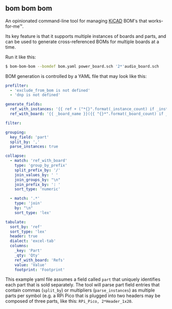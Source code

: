 ## bom bom bom

An opinionated command-line tool for managing [KiCAD](https://www.kicad.org/) BOM's
that works-for-me™.

Its key feature is that it supports multiple instances of boards and parts,
and can be used to generate cross-referenced BOMs for multiple boards at a time.

Run it like this:

```bash
$ bom-bom-bom --bomdef bom.yaml power_board.sch '2*'audio_board.sch
```

BOM generation is controlled by a YAML file that may look like this:

```yaml
prefilter:
  - 'exclude_from_bom is not defined'
  - 'dnp is not defined'

generate_fields:
  ref_with_instances: '{{ ref + ("*{}".format(_instance_count) if _instance_count > 1 else "") }}'
  ref_with_board: '{{ _board_name }}({{ "{}*".format(_board_count) if _board_count > 1 else "" }}{{ _qtys_by_board[_board_name] }})/{{ ref_with_instances }}'

filter:

grouping:
  key_field: 'part'
  split_by: ','
  parse_instances: true

collapse:
  - match: 'ref_with_board'
    type: 'group_by_prefix'
    split_prefix_by: '/'
    join_values_by: ' '
    join_groups_by: "\n"
    join_prefix_by: ': '
    sort_type: 'numeric'

  - match: '.*'
    type: 'join'
    by: "\n"
    sort_type: 'lex'

tabulate:
  sort_by: 'ref'
  sort_type: 'lex'
  header: true
  dialect: 'excel-tab'
  columns:
    _key: 'Part'
    _qty: 'Qty'
    ref_with_board: 'Refs'
    value: 'Value'
    footprint: 'Footprint'
```

This example yaml file assumes a field called `part` that uniquely identifies
each part that is sold separately. The tool will parse part field entries
that contain commas (`split_by`) or multipliers (`parse_instances`) as
multiple parts per symbol (e.g. a RPi Pico that is plugged into two headers
may be composed of three parts, like this: `RPi_Pico, 2*Header_1x20`.
